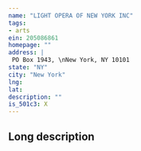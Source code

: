```yaml
---
name: "LIGHT OPERA OF NEW YORK INC"
tags:
- arts
ein: 205086861
homepage: ""
address: |
 PO Box 1943, \nNew York, NY 10101
state: "NY"
city: "New York"
lng: 
lat: 
description: ""
is_501c3: X
---
```


## Long description


